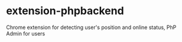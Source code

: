# extension-phpbackend
Chrome extension for detecting user's position and online status, PhP Admin for users
